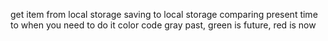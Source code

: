get item from local storage
saving to local storage
comparing present time to when you need to do it
    color code gray past, green is future, red is now